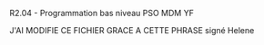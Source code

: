 R2.04 - Programmation bas niveau
PSO
MDM
YF


J'AI MODIFIE CE FICHIER GRACE A CETTE PHRASE
signé Helene
